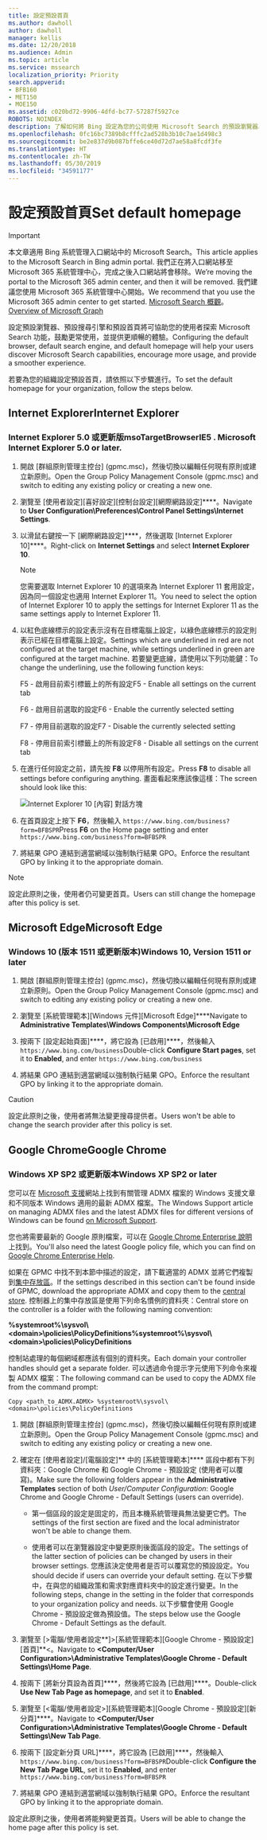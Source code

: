 ```yaml
---
title: 設定預設首頁
ms.author: dawholl
author: dawholl
manager: kellis
ms.date: 12/20/2018
ms.audience: Admin
ms.topic: article
ms.service: mssearch
localization_priority: Priority
search.appverid:
- BFB160
- MET150
- MOE150
ms.assetid: c020bd72-9906-4dfd-bc77-57287f5927ce
ROBOTS: NOINDEX
description: 了解如何將 Bing 設定為您的公司使用 Microsoft Search 的預設瀏覽器。
ms.openlocfilehash: 0fc16bc7389b8cfffc2ad528b3b10c7ae1d498c3
ms.sourcegitcommit: be2e837d9b087bffe6ce40d72d7ae58a8fcdf3fe
ms.translationtype: HT
ms.contentlocale: zh-TW
ms.lasthandoff: 05/30/2019
ms.locfileid: "34591177"
---
```

# <a name="set-default-homepage"></a><span data-ttu-id="c60a2-103">設定預設首頁</span><span class="sxs-lookup"><span data-stu-id="c60a2-103">Set default homepage</span></span>

> [!IMPORTANT]
> <span data-ttu-id="c60a2-104">本文章適用 Bing 系統管理入口網站中的 Microsoft Search。</span><span class="sxs-lookup"><span data-stu-id="c60a2-104">This article applies to the Microsoft Search in Bing admin portal.</span></span> <span data-ttu-id="c60a2-105">我們正在將入口網站移至 Microsoft 365 系統管理中心，完成之後入口網站將會移除。</span><span class="sxs-lookup"><span data-stu-id="c60a2-105">We’re moving the portal to the Microsoft 365 admin center, and then it will be removed.</span></span> <span data-ttu-id="c60a2-106">我們建議您使用 Microsoft 365 系統管理中心開始。</span><span class="sxs-lookup"><span data-stu-id="c60a2-106">We recommend that you use the Microsoft 365 admin center to get started.</span></span> <span data-ttu-id="c60a2-107">[Microsoft Search 概觀](overview-microsoft-search.md)。</span><span class="sxs-lookup"><span data-stu-id="c60a2-107">[Overview of Microsoft Graph](overview-microsoft-search.md)</span></span>

<span data-ttu-id="c60a2-108">設定預設瀏覽器、預設搜尋引擎和預設首頁將可協助您的使用者探索 Microsoft Search 功能，鼓勵更常使用，並提供更順暢的體驗。</span><span class="sxs-lookup"><span data-stu-id="c60a2-108">Configuring the default browser, default search engine, and default homepage will help your users discover Microsoft Search  capabilities, encourage more usage, and provide a smoother experience.</span></span>
  
<span data-ttu-id="c60a2-109">若要為您的組織設定預設首頁，請依照以下步驟進行。</span><span class="sxs-lookup"><span data-stu-id="c60a2-109">To set the default homepage for your organization, follow the steps below.</span></span>
  
## <a name="internet-explorer"></a><span data-ttu-id="c60a2-110">Internet Explorer</span><span class="sxs-lookup"><span data-stu-id="c60a2-110">Internet Explorer</span></span>

### <a name="internet-explorer-50-or-later"></a><span data-ttu-id="c60a2-111">Internet Explorer 5.0 或更新版</span><span class="sxs-lookup"><span data-stu-id="c60a2-111">msoTargetBrowserIE5 . Microsoft Internet Explorer 5.0 or later.</span></span>

1. <span data-ttu-id="c60a2-112">開啟 [群組原則管理主控台] (gpmc.msc)，然後切換以編輯任何現有原則或建立新原則。</span><span class="sxs-lookup"><span data-stu-id="c60a2-112">Open the Group Policy Management Console (gpmc.msc) and switch to editing any existing policy or creating a new one.</span></span>
    
2. <span data-ttu-id="c60a2-113">瀏覽至 [使用者設定]\[喜好設定]\[控制台設定]\[網際網路設定]\*\*\*\*。</span><span class="sxs-lookup"><span data-stu-id="c60a2-113">Navigate to **User Configuration\Preferences\Control Panel Settings\Internet Settings**.</span></span>
    
3. <span data-ttu-id="c60a2-114">以滑鼠右鍵按一下 [網際網路設定]\*\*\*\*，然後選取 [Internet Explorer 10]\*\*\*\*。</span><span class="sxs-lookup"><span data-stu-id="c60a2-114">Right-click on **Internet Settings** and select **Internet Explorer 10**.</span></span>
    
    > [!NOTE]
    > <span data-ttu-id="c60a2-115">您需要選取 Internet Explorer 10 的選項來為 Internet Explorer 11 套用設定，因為同一個設定也適用 Internet Explorer 11。</span><span class="sxs-lookup"><span data-stu-id="c60a2-115">You need to select the option of Internet Explorer 10 to apply the settings for Internet Explorer 11 as the same settings apply to Internet Explorer 11.</span></span> 
  
4. <span data-ttu-id="c60a2-116">以紅色底線標示的設定表示沒有在目標電腦上設定，以綠色底線標示的設定則表示已經在目標電腦上設定。</span><span class="sxs-lookup"><span data-stu-id="c60a2-116">Settings which are underlined in red are not configured at the target machine, while settings underlined in green are configured at the target machine.</span></span> <span data-ttu-id="c60a2-117">若要變更底線，請使用以下列功能鍵：</span><span class="sxs-lookup"><span data-stu-id="c60a2-117">To change the underlining, use the following function keys:</span></span>
    
    <span data-ttu-id="c60a2-118">F5 - 啟用目前索引標籤上的所有設定</span><span class="sxs-lookup"><span data-stu-id="c60a2-118">F5 - Enable all settings on the current tab</span></span>
    
    <span data-ttu-id="c60a2-119">F6 - 啟用目前選取的設定</span><span class="sxs-lookup"><span data-stu-id="c60a2-119">F6 - Enable the currently selected setting</span></span>
    
    <span data-ttu-id="c60a2-120">F7 - 停用目前選取的設定</span><span class="sxs-lookup"><span data-stu-id="c60a2-120">F7 - Disable the currently selected setting</span></span>
    
    <span data-ttu-id="c60a2-121">F8 - 停用目前索引標籤上的所有設定</span><span class="sxs-lookup"><span data-stu-id="c60a2-121">F8 - Disable all settings on the current tab</span></span>
    
5. <span data-ttu-id="c60a2-122">在進行任何設定之前，請先按 **F8** 以停用所有設定。</span><span class="sxs-lookup"><span data-stu-id="c60a2-122">Press **F8** to disable all settings before configuring anything.</span></span> <span data-ttu-id="c60a2-123">畫面看起來應該像這樣：</span><span class="sxs-lookup"><span data-stu-id="c60a2-123">The screen should look like this:</span></span> 
    
    ![Internet Explorer 10 [內容] 對話方塊](media/2fd55755-5007-4e33-a795-c42ce2fcef4a.jpg)
  
6. <span data-ttu-id="c60a2-125">在首頁設定上按下 **F6**，然後輸入 `https://www.bing.com/business?form=BFBSPR`</span><span class="sxs-lookup"><span data-stu-id="c60a2-125">Press **F6** on the Home page setting and enter `https://www.bing.com/business?form=BFBSPR`</span></span>
    
7. <span data-ttu-id="c60a2-126">將結果 GPO 連結到適當網域以強制執行結果 GPO。</span><span class="sxs-lookup"><span data-stu-id="c60a2-126">Enforce the resultant GPO by linking it to the appropriate domain.</span></span>
    
> [!NOTE]
> <span data-ttu-id="c60a2-127">設定此原則之後，使用者仍可變更首頁。</span><span class="sxs-lookup"><span data-stu-id="c60a2-127">Users can still change the homepage after this policy is set.</span></span> 
  
## <a name="microsoft-edge"></a><span data-ttu-id="c60a2-128">Microsoft Edge</span><span class="sxs-lookup"><span data-stu-id="c60a2-128">Microsoft Edge</span></span>

### <a name="windows-10-version-1511-or-later"></a><span data-ttu-id="c60a2-129">Windows 10 (版本 1511 或更新版本)</span><span class="sxs-lookup"><span data-stu-id="c60a2-129">Windows 10, Version 1511 or later</span></span>

1. <span data-ttu-id="c60a2-130">開啟 [群組原則管理主控台] (gpmc.msc)，然後切換以編輯任何現有原則或建立新原則。</span><span class="sxs-lookup"><span data-stu-id="c60a2-130">Open the Group Policy Management Console (gpmc.msc) and switch to editing any existing policy or creating a new one.</span></span>
    
2. <span data-ttu-id="c60a2-131">瀏覽至 [系統管理範本]\[Windows 元件]\[Microsoft Edge]\*\*\*\*</span><span class="sxs-lookup"><span data-stu-id="c60a2-131">Navigate to **Administrative Templates\Windows Components\Microsoft Edge**</span></span>
    
1. <span data-ttu-id="c60a2-132">按兩下 [設定起始頁面]\*\*\*\*，將它設為 [已啟用]\*\*\*\*，然後輸入 `https://www.bing.com/business`</span><span class="sxs-lookup"><span data-stu-id="c60a2-132">Double-click **Configure Start pages**, set it to **Enabled**, and enter `https://www.bing.com/business`</span></span>
    
3. <span data-ttu-id="c60a2-133">將結果 GPO 連結到適當網域以強制執行結果 GPO。</span><span class="sxs-lookup"><span data-stu-id="c60a2-133">Enforce the resultant GPO by linking it to the appropriate domain.</span></span>
    
> [!CAUTION]
> <span data-ttu-id="c60a2-134">設定此原則之後，使用者將無法變更搜尋提供者。</span><span class="sxs-lookup"><span data-stu-id="c60a2-134">Users won't be able to change the search provider after this policy is set.</span></span> 
  
## <a name="google-chrome"></a><span data-ttu-id="c60a2-135">Google Chrome</span><span class="sxs-lookup"><span data-stu-id="c60a2-135">Google Chrome</span></span>

### <a name="windows-xp-sp2-or-later"></a><span data-ttu-id="c60a2-136">Windows XP SP2 或更新版本</span><span class="sxs-lookup"><span data-stu-id="c60a2-136">Windows XP SP2 or later</span></span>

<span data-ttu-id="c60a2-137">您可以在 [Microsoft 支援](https://support.microsoft.com/zh-TW/help/3087759/how-to-create-and-manage-the-central-store-for-group-policy-administra)網站上找到有關管理 ADMX 檔案的 Windows 支援文章和不同版本 Windows 適用的最新 ADMX 檔案。</span><span class="sxs-lookup"><span data-stu-id="c60a2-137">The Windows Support article on managing ADMX files and the latest ADMX files for different versions of Windows can be found [on Microsoft Support](https://support.microsoft.com/en-us/help/3087759/how-to-create-and-manage-the-central-store-for-group-policy-administra).</span></span>

<span data-ttu-id="c60a2-138">您也將需要最新的 Google 原則檔案，可以在 [Google Chrome Enterprise 說明](https://support.google.com/chrome/a/answer/187202)上找到。</span><span class="sxs-lookup"><span data-stu-id="c60a2-138">You'll also need the latest Google policy file, which you can find on [Google Chrome Enterprise Help](https://support.google.com/chrome/a/answer/187202).</span></span>
  
<span data-ttu-id="c60a2-139">如果在 GPMC 中找不到本節中描述的設定，請下載適當的 ADMX 並將它們複製到[集中存放區](https://docs.microsoft.com/zh-TW/previous-versions/windows/it-pro/windows-vista/cc748955%28v%3dws.10%29)。</span><span class="sxs-lookup"><span data-stu-id="c60a2-139">If the settings described in this section can't be found inside of GPMC, download the appropriate ADMX and copy them to the [central store](https://docs.microsoft.com/en-us/previous-versions/windows/it-pro/windows-vista/cc748955%28v%3dws.10%29).</span></span> <span data-ttu-id="c60a2-140">控制器上的集中存放區是使用下列命名慣例的資料夾：</span><span class="sxs-lookup"><span data-stu-id="c60a2-140">Central store on the controller is a folder with the following naming convention:</span></span>
  
 <span data-ttu-id="c60a2-141">**%systemroot%\sysvol\\<domain\>\policies\PolicyDefinitions**</span><span class="sxs-lookup"><span data-stu-id="c60a2-141">**%systemroot%\sysvol\\<domain\>\policies\PolicyDefinitions**</span></span>
  
<span data-ttu-id="c60a2-142">控制站處理的每個網域都應該有個別的資料夾。</span><span class="sxs-lookup"><span data-stu-id="c60a2-142">Each domain your controller handles should get a separate folder.</span></span> <span data-ttu-id="c60a2-143">可以透過命令提示字元使用下列命令來複製 ADMX 檔案：</span><span class="sxs-lookup"><span data-stu-id="c60a2-143">The following command can be used to copy the ADMX file from the command prompt:</span></span>
  
 `Copy <path_to_ADMX.ADMX> %systemroot%\sysvol\<domain>\policies\PolicyDefinitions`
  
1. <span data-ttu-id="c60a2-144">開啟 [群組原則管理主控台] (gpmc.msc)，然後切換以編輯任何現有原則或建立新原則。</span><span class="sxs-lookup"><span data-stu-id="c60a2-144">Open the Group Policy Management Console (gpmc.msc) and switch to editing any existing policy or creating a new one.</span></span>
    
2. <span data-ttu-id="c60a2-145">確定在 [使用者設定]/[電腦設定]\*\* 中的 [系統管理範本]\*\*\*\* 區段中都有下列資料夾：Google Chrome 和 Google Chrome - 預設設定 (使用者可以覆寫)。</span><span class="sxs-lookup"><span data-stu-id="c60a2-145">Make sure the following folders appear in the **Administrative Templates** section of both *User/Computer Configuration*: Google Chrome and Google Chrome - Default Settings (users can override).</span></span>
    
   - <span data-ttu-id="c60a2-146">第一個區段的設定是固定的，而且本機系統管理員無法變更它們。</span><span class="sxs-lookup"><span data-stu-id="c60a2-146">The settings of the first section are fixed and the local administrator won't be able to change them.</span></span>
    
   - <span data-ttu-id="c60a2-147">使用者可以在瀏覽器設定中變更原則後面區段的設定。</span><span class="sxs-lookup"><span data-stu-id="c60a2-147">The settings of the latter section of policies can be changed by users in their browser settings.</span></span>
   <span data-ttu-id="c60a2-148">您應該決定使用者是否可以覆寫您的預設設定。</span><span class="sxs-lookup"><span data-stu-id="c60a2-148">You should decide if users can override your default setting.</span></span> <span data-ttu-id="c60a2-149">在以下步驟中，在與您的組織政策和需求對應資料夾中的設定進行變更。</span><span class="sxs-lookup"><span data-stu-id="c60a2-149">In the following steps, change in the setting in the folder that corresponds to your organization policy and needs.</span></span> <span data-ttu-id="c60a2-150">以下步驟會使用 Google Chrome - 預設設定做為預設值。</span><span class="sxs-lookup"><span data-stu-id="c60a2-150">The steps below use the Google Chrome - Default Settings as the default.</span></span>
    
3. <span data-ttu-id="c60a2-151">瀏覽至 [&gt;電腦/使用者設定**]>\[系統管理範本]\[Google Chrome - 預設設定]\[首頁]**&lt;。</span><span class="sxs-lookup"><span data-stu-id="c60a2-151">Navigate to **&lt;Computer/User Configuration&gt;\Administrative Templates\Google Chrome - Default Settings\Home Page**.</span></span>
    
4. <span data-ttu-id="c60a2-152">按兩下 [將新分頁設為首頁]\*\*\*\*，然後將它設為 [已啟用]\*\*\*\*。</span><span class="sxs-lookup"><span data-stu-id="c60a2-152">Double-click **Use New Tab Page as homepage**, and set it to **Enabled**.</span></span>
    
5. <span data-ttu-id="c60a2-153">瀏覽至 [&lt;電腦/使用者設定&gt;]\[系統管理範本]\[Google Chrome - 預設設定]\[新分頁]\*\*\*\*。</span><span class="sxs-lookup"><span data-stu-id="c60a2-153">Navigate to **&lt;Computer/User Configuration&gt;\Administrative Templates\Google Chrome - Default Settings\New Tab Page**.</span></span>
    
6. <span data-ttu-id="c60a2-154">按兩下 [設定新分頁 URL]\*\*\*\*，將它設為 [已啟用]\*\*\*\*，然後輸入 `https://www.bing.com/business?form=BFBSPR`</span><span class="sxs-lookup"><span data-stu-id="c60a2-154">Double-click **Configure the New Tab Page URL**, set it to **Enabled**, and enter `https://www.bing.com/business?form=BFBSPR`</span></span>
    
7. <span data-ttu-id="c60a2-155">將結果 GPO 連結到適當網域以強制執行結果 GPO。</span><span class="sxs-lookup"><span data-stu-id="c60a2-155">Enforce the resultant GPO by linking it to the appropriate domain.</span></span>
    
<span data-ttu-id="c60a2-156">設定此原則之後，使用者將能夠變更首頁。</span><span class="sxs-lookup"><span data-stu-id="c60a2-156">Users will be able to change the home page after this policy is set.</span></span>